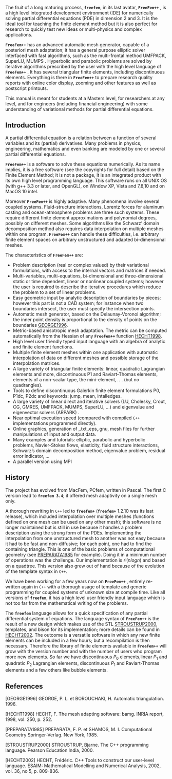 The fruit of a long maturing process, __`freefem`__, in its last avatar, __`FreeFem++`__ , is a high level integrated development environment (IDE) for numerically solving partial differential equations (PDE) in dimension 2 and 3. It is the ideal tool for teaching the finite element method
but it is also perfect for research to quickly test new ideas or multi-physics and complex applications.

__`FreeFem++`__ has an advanced automatic mesh generator, capable of a posteriori mesh adaptation; it has a general purpose elliptic solver interfaced with fast algorithms, such as the multi-frontal method UMFPACK, SuperLU, MUMPS . Hyperbolic and parabolic problems are solved by iterative algorithms prescribed by the user with the high level language of __`FreeFem++`__ . It has several triangular finite elements, including discontinuous elements. Everything is there in __`FreeFem++`__ to prepare research quality reports with online color display, zooming and other features as well as postscript printouts.

This manual is meant for students at a Masters level, for researchers at any level, and for engineers (including financial engineering) with some understanding of variational methods for partial differential equations.

## Introduction

A partial differential equation is a relation between a function of several variables and its (partial) derivatives. Many problems in physics, engineering, mathematics and even banking are modeled by one or several partial differential equations.

__`FreeFem++`__ is a software to solve these equations numerically. As its name implies, it is a free software (see the copyrights for full detail) based on the Finite Element Method; it is not a package, it is an integrated product with its own high level programming language. This software runs on all UNIX OS (with g++ 3.3 or later, and OpenGL), on Window XP,
Vista and 7,8,10 and on MacOS 10 intel.

Moreover __`FreeFem++`__ is highly adaptive. Many phenomena involve several coupled systems. Fluid-structure interactions, Lorentz forces for aluminum casting and ocean-atmosphere problems are three such systems. These require different finite element approximations and polynomial degrees, possibly on different meshes. Some algorithms like the Schwarz’ domain decomposition method also requires data interpolation on multiple meshes within one program. __`FreeFem++`__ can handle these difficulties, i.e. arbitrary finite element spaces on arbitrary unstructured and adapted bi-dimensional meshes.

The characteristics of __`FreeFem++`__ are:

 * Problem description (real or complex valued) by their variational formulations, with access to the internal vectors and matrices if needed.
 * Multi-variables, multi-equations, bi-dimensional and three-dimensional static or time dependent, linear or nonlinear coupled systems; however the user is required to describe the iterative procedures which reduce the problem to a set of linear problems.
 * Easy geometric input by analytic description of boundaries by pieces; however this part is not a CAD system; for instance when two boundaries intersect, the user must specify the intersection points.
 * Automatic mesh generator, based on the Delaunay-Voronoi algorithm; the inner point density is proportional to the density of points on the boundaries [GEORGE1996](#GEORGE1996).
 * Metric-based anisotropic mesh adaptation. The metric can be computed automatically from the Hessian of any __`FreeFem++`__ function [HECHT1998](#HECHT1998).
 * High level user friendly typed input language with an algebra of analytic and finite element functions.
 * Multiple finite element meshes within one application with automatic interpolation of data on different meshes and possible storage of the interpolation matrices.
 * A large variety of triangular finite elements: linear, quadratic Lagrangian elements and more, discontinuous P1 and Raviart-Thomas elements, elements of a non-scalar type, the mini-element,. . . (but no quadrangles).
 * Tools to define discontinuous Galerkin finite element formulations P0, P1dc, P2dc and keywords: jump, mean, intalledges.
 * A large variety of linear direct and iterative solvers (LU, Cholesky, Crout, CG, GMRES, UMFPACK, MUMPS, SuperLU, ...) and eigenvalue and eigenvector solvers (ARPARK) .
 * Near optimal execution speed (compared with compiled `C++` implementations programmed directly).
 * Online graphics, generation of ,.txt,.eps,.gnu, mesh files for further manipulations of input and output data.
 * Many examples and tutorials: elliptic, parabolic and hyperbolic problems, Navier-Stokes flows, elasticity, fluid structure interactions, Schwarz’s domain decomposition method, eigenvalue problem, residual error indicator, ...
 * A parallel version using MPI

## History

The project has evolved from MacFem, PCfem, written in Pascal. The first C version lead to __`freefem 3.4`__; it offered mesh adaptivity on a single mesh only.

A thorough rewriting in `C++` led to __`freefem+`__ (__`freefem+`__ 1.2.10 was its last release), which included interpolation over multiple meshes (functions defined on one mesh can be used on any other mesh); this software is no longer maintained but is still in use because it handles a problem description using the strong form of the PDEs. Implementing the interpolation from one unstructured mesh to another was not easy because it had to be fast and non-diffusive; for each point, one had to find the containing triangle. This is one of the basic problems of computational geometry (see [PREPARATA1985](#PREPARATA1985) for example). Doing it in a minimum number of operations was the challenge. Our implementation is $\mathcal{O}(n log n)$ and based on a quadtree. This version also grew out of hand because of the evolution of the template syntax in `C++`.

We have been working for a few years now on __`FreeFem++`__ , entirely re-written again in `C++` with a thorough usage of template and generic programming for coupled systems of unknown size at compile time. Like all versions of __`freefem`__, it has a high level user friendly input language which is not too far from the mathematical writing of the problems.

The __`freefem`__ language allows for a quick specification of any partial differential system of equations. The language syntax of __`FreeFem++`__ is the result of a new design which makes use of the STL [STROUSTRUP2000](#STROUSTRUP2000), templates, and bison for its implementation; more details can be found in [HECHT2002](#HECHT2002). The outcome is a versatile software in which any new finite elements can be included in a few hours; but a recompilation is then necessary. Therefore the library of finite elements available in __`FreeFem++`__ will grow with the version number and with the number of users who program more new elements. So far we have discontinuous $P_0$ elements,linear $P_1$ and quadratic $P_2$ Lagrangian elements, discontinuous $P_1$ and Raviart-Thomas elements and a few others like bubble elements.

## References

<a name="GEORGE1996">[GEORGE1996]</a> GEORGE, P. L. et BOROUCHAKI, H. Automatic triangulation. 1996.

<a name="HECHT1998">[HECHT1998]</a> HECHT, F. The mesh adapting software: bamg. INRIA report, 1998, vol. 250, p. 252.

<a name="PREPARATA1985">[PREPARATA1985]</a> PREPARATA, F. P. et SHAMOS, M. I. Computational Geometry Springer-Verlag. New York, 1985.

<a name="STROUSTRUP2000">[STROUSTRUP2000]</a> STROUSTRUP, Bjarne. The C++ programming language. Pearson Education India, 2000.

<a name="HECHT2002">[HECHT2002]</a> HECHT, Frédéric. C++ Tools to construct our user-level language. ESAIM: Mathematical Modelling and Numerical Analysis, 2002, vol. 36, no 5, p. 809-836.

